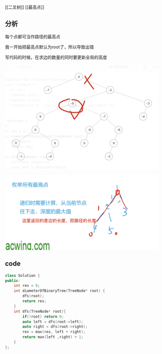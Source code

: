 [[二叉树]] [[最高点]]

## 分析

每个点都可当作路径的最高点

我一开始把最高点默认为root了，所以导致出错

写代码的时候，在求边的数量的同时要更新全局的高度

![image-20210126111318863](543.二叉树的直径.assets/image-20210126111318863.png)

![image-20210126111222107](543.二叉树的直径.assets/image-20210126111222107.png)



## code

```c++
class Solution {
public:
    int res = 0;
    int diameterOfBinaryTree(TreeNode* root) {
        dfs(root);
        return res;
    }
    int dfs(TreeNode* root){
        if(!root) return 0;
        auto left = dfs(root->left);
        auto right = dfs(root->right);
        res = max(res, left + right);
        return max(left ,right) + 1;
    }
};
```

